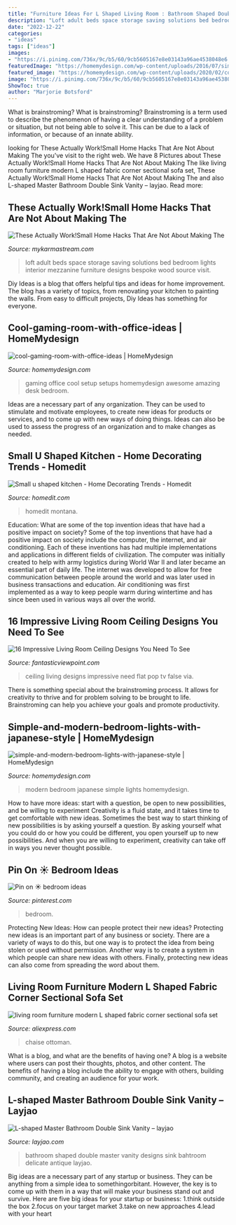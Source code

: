 ```yaml
---
title: "Furniture Ideas For L Shaped Living Room : Bathroom Shaped Double Master Vanity Designs Sink Bahtroom Delicate Antique Layjao"
description: "Loft adult beds space storage saving solutions bed bedroom lights interior mezzanine furniture designs bespoke wood source visit"
date: "2022-12-22"
categories:
- "ideas"
tags: ["ideas"]
images:
- "https://i.pinimg.com/736x/9c/b5/60/9cb5605167e8e03143a96ae4538048e6.jpg"
featuredImage: "https://homemydesign.com/wp-content/uploads/2016/07/simple-and-modern-bedroom-lights-with-japanese-style.jpg"
featured_image: "https://homemydesign.com/wp-content/uploads/2020/02/cool-gaming-room-with-office-ideas.jpg"
image: "https://i.pinimg.com/736x/9c/b5/60/9cb5605167e8e03143a96ae4538048e6.jpg"
ShowToc: true
author: "Marjorie Botsford"
---
```



What is brainstroming?
What is brainstroming? Brainstroming is a term used to describe the phenomenon of having a clear understanding of a problem or situation, but not being able to solve it. This can be due to a lack of information, or because of an innate ability.

	

		
looking for These Actually Work!Small Home Hacks That Are Not About Making The you've visit to the right web. We have 8 Pictures about These Actually Work!Small Home Hacks That Are Not About Making The like living room furniture modern L shaped fabric corner sectional sofa set, These Actually Work!Small Home Hacks That Are Not About Making The and also L-shaped Master Bathroom Double Sink Vanity – layjao. Read more:
		
    
## These Actually Work!Small Home Hacks That Are Not About Making The

<img loading=lazy src="https://mykarmastream.com/wp-content/uploads/2017/05/adult-loft-bed-wood-lights.jpg" onerror="this.onerror=null;this.src='https://tse4.mm.bing.net/th?id=OIP.CBi99-6a6SEbUTIcunxuxQHaE9&amp;pid=15.1';" alt="These Actually Work!Small Home Hacks That Are Not About Making The">

_Source: mykarmastream.com_

>loft adult beds space storage saving solutions bed bedroom lights interior mezzanine furniture designs bespoke wood source visit. 

	

Diy Ideas is a blog that offers helpful tips and ideas for home improvement. The blog has a variety of topics, from renovating your kitchen to painting the walls. From easy to difficult projects, Diy Ideas has something for everyone.

    
## Cool-gaming-room-with-office-ideas | HomeMydesign

<img loading=lazy src="https://homemydesign.com/wp-content/uploads/2020/02/cool-gaming-room-with-office-ideas.jpg" onerror="this.onerror=null;this.src='https://tse3.mm.bing.net/th?id=OIP.Zg6_pw-k6W8cQDxQT-xc4gHaJN&amp;pid=15.1';" alt="cool-gaming-room-with-office-ideas | HomeMydesign">

_Source: homemydesign.com_

>gaming office cool setup setups homemydesign awesome amazing desk bedroom. 

	

Ideas are a necessary part of any organization. They can be used to stimulate and motivate employees, to create new ideas for products or services, and to come up with new ways of doing things. Ideas can also be used to assess the progress of an organization and to make changes as needed.

    
## Small U Shaped Kitchen - Home Decorating Trends - Homedit

<img loading=lazy src="http://cdn.homedit.com/wp-content/uploads/2016/03/Small-u-shaped-kitchen.jpg" onerror="this.onerror=null;this.src='https://tse3.mm.bing.net/th?id=OIP.Yp0n-4qplfzm0Pj8xSiqLAHaLH&amp;pid=15.1';" alt="Small u shaped kitchen - Home Decorating Trends - Homedit">

_Source: homedit.com_

>homedit montana. 

	

Education: What are some of the top invention ideas that have had a positive impact on society?
Some of the top inventions that have had a positive impact on society include the computer, the internet, and air conditioning. Each of these inventions has had multiple implementations and applications in different fields of civilization. The computer was initially created to help with army logistics during World War II and later became an essential part of daily life. The internet was developed to allow for free communication between people around the world and was later used in business transactions and education. Air conditioning was first implemented as a way to keep people warm during wintertime and has since been used in various ways all over the world.

    
## 16 Impressive Living Room Ceiling Designs You Need To See

<img loading=lazy src="http://www.fantasticviewpoint.com/wp-content/uploads/2015/01/luxury-POP-false-ceiling-design-ideas-for-living-room-interior-with-flat-screen-TV-idea-634x475.jpg" onerror="this.onerror=null;this.src='https://tse4.mm.bing.net/th?id=OIP.IMA3dTb4XWAb7zYyvK-KBgHaFj&amp;pid=15.1';" alt="16 Impressive Living Room Ceiling Designs You Need To See">

_Source: fantasticviewpoint.com_

>ceiling living designs impressive need flat pop tv false via. 

	

There is something special about the brainstroming process. It allows for creativity to thrive and for problem solving to be brought to life. Brainstroming can help you achieve your goals and promote productivity.

    
## Simple-and-modern-bedroom-lights-with-japanese-style | HomeMydesign

<img loading=lazy src="https://homemydesign.com/wp-content/uploads/2016/07/simple-and-modern-bedroom-lights-with-japanese-style.jpg" onerror="this.onerror=null;this.src='https://tse3.mm.bing.net/th?id=OIP.KiOR86DPTdAKpBHQd3a6KgHaFj&amp;pid=15.1';" alt="simple-and-modern-bedroom-lights-with-japanese-style | HomeMydesign">

_Source: homemydesign.com_

>modern bedroom japanese simple lights homemydesign. 

	

How to have more ideas: start with a question, be open to new possibilities, and be willing to experiment
Creativity is a fluid state, and it takes time to get comfortable with new ideas. Sometimes the best way to start thinking of new possibilities is by asking yourself a question. By asking yourself what you could do or how you could be different, you open yourself up to new possibilities. And when you are willing to experiment, creativity can take off in ways you never thought possible.

    
## Pin On ☀︎ Bedroom Ideas

<img loading=lazy src="https://i.pinimg.com/736x/9c/b5/60/9cb5605167e8e03143a96ae4538048e6.jpg" onerror="this.onerror=null;this.src='https://tse1.mm.bing.net/th?id=OIP.Rl8WmGuV0040mbKAtkPpYwHaJr&amp;pid=15.1';" alt="Pin on ☀︎ bedroom ideas">

_Source: pinterest.com_

>bedroom. 

	

Protecting New Ideas: How can people protect their new ideas?
Protecting new ideas is an important part of any business or society. There are a variety of ways to do this, but one way is to protect the idea from being stolen or used without permission. Another way is to create a system in which people can share new ideas with others. Finally, protecting new ideas can also come from spreading the word about them.

    
## Living Room Furniture Modern L Shaped Fabric Corner Sectional Sofa Set

<img loading=lazy src="https://ae01.alicdn.com/kf/HTB1m7mjSpXXXXcwapXXq6xXFXXXd/living-room-furniture-modern-L-shaped-fabric-corner-sectional-sofa-set-design-couches-for-living-room.jpg_640x640.jpg" onerror="this.onerror=null;this.src='https://tse4.mm.bing.net/th?id=OIP.FseGjSZmOkYo5Rulrojv7gHaHa&amp;pid=15.1';" alt="living room furniture modern L shaped fabric corner sectional sofa set">

_Source: aliexpress.com_

>chaise ottoman. 

	

What is a blog, and what are the benefits of having one?
A blog is a website where users can post their thoughts, photos, and other content. The benefits of having a blog include the ability to engage with others, building community, and creating an audience for your work.

    
## L-shaped Master Bathroom Double Sink Vanity – Layjao

<img loading=lazy src="https://layjao.com/wp-content/uploads/2019/03/l-shaped-bathroom-designs-beautiful-bahtroom-delicate-antique-double-2.jpg" onerror="this.onerror=null;this.src='https://tse4.mm.bing.net/th?id=OIP.6DY3cR4NZ_uqmnZWaUxoowHaLG&amp;pid=15.1';" alt="L-shaped Master Bathroom Double Sink Vanity – layjao">

_Source: layjao.com_

>bathroom shaped double master vanity designs sink bahtroom delicate antique layjao. 

	

Big ideas are a necessary part of any startup or business. They can be anything from a simple idea to somethingorbitant. However, the key is to come up with them in a way that will make your business stand out and survive. Here are five big ideas for your startup or business: 1.think outside the box 2.focus on your target market 3.take on new approaches 4.lead with your heart 
